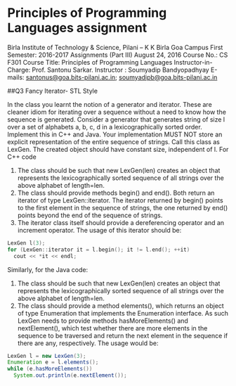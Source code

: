 # Principles of Programming Languages assignment

Birla Institute of Technology & Science, Pilani – K K Birla Goa Campus
First Semester: 2016-2017
Assignments (Part III)
August 24, 2016
Course No.: CS F301
Course Title: Principles of Programming Languages
Instructor-in-Charge: Prof. Santonu Sarkar. Instructor : Soumyadip Bandyopadhyay
E-mails:
santonus@goa.bits-pilani.ac.in;
soumyadipb@goa.bits-pilani.ac.in

##Q3 Fancy Iterator- STL Style

In the class you learnt the notion of a generator and iterator. These are cleaner idiom for iterating
over a sequence without a need to know how the sequence is generated. Consider a generator
that generates string of size l over a set of alphabets a, b, c, d in a lexicographically sorted order.
Implement this in C++ and Java. Your implementation MUST NOT store an explicit representation
of the entire sequence of strings. Call this class as LexGen. The created object should have constant
size, independent of l.
For C++ code 
1. The class should be such that new LexGen(len) creates an object that represents the lexicographically sorted sequence of all strings over the above alphabet of length=len.
2. The class should provide methods begin() and end(). Both return an iterator of type
LexGen::iterator. The iterator returned by begin() points to the first element in the sequence of
strings, the one returned by end() points beyond the end of the sequence of strings.
3. The iterator class itself should provide a dereferencing operator and an increment operator.
The usage of this iterator should be:

``` C++
LexGen l(3);
for (LexGen::iterator it = l.begin(); it != l.end(); ++it)
  cout << *it << endl;
```

Similarly, for the Java code: 
1. The class should be such that new LexGen(len) creates an
object that represents the lexicographically sorted sequence of all strings over the above alphabet of
length=len.
2. The class should provide a method elements(), which returns an object of type Enumeration that implements the Enumeration interface. As such LexGen needs to provide methods
hasMoreElements() and nextElement(), which test whether there are more elements in the sequence to be traversed and return the next element in the sequence if there are any, respectively.
The usage would be:

```Java
LexGen l = new LexGen(3);
Enumeration e = l.elements();
while (e.hasMoreElements())
  System.out.println(e.nextElement());
```
